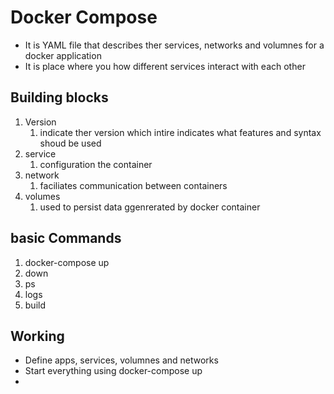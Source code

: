# Docker Compose

- It is YAML file that describes ther services, networks and volumnes for a docker application
- It is place where you how different services interact with each other

## Building blocks

1. Version
   1. indicate ther version which intire indicates what features and syntax shoud be used
2. service
   1. configuration the container
3. network
   1. faciliates communication between containers
4. volumes
   1. used to persist data ggenrerated by docker container

## basic Commands

1. docker-compose up
2. down
3. ps
4. logs
5. build

## Working

- Define apps, services, volumnes and networks
- Start everything using docker-compose up
-
